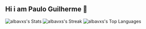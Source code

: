 ## Hi i am Paulo Guilherme 👋

![albavxs's Stats](https://github-readme-stats.vercel.app/api?username=albavxs&theme=tokyonight&show_icons=true&hide_border=true&count_private=true) 
![albavxs's Streak](https://github-readme-streak-stats.herokuapp.com/?user=albavxs&theme=tokyonight&hide_border=true) 
![albavxs's Top Languages](https://github-readme-stats.vercel.app/api/top-langs/?username=albavxs&theme=tokyonight&show_icons=true&hide_border=true&layout=compact)

